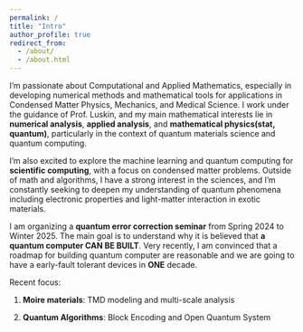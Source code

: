 ```yaml
---
permalink: /
title: "Intro"
author_profile: true
redirect_from: 
  - /about/
  - /about.html
---
```

I’m passionate about Computational and Applied Mathematics, especially in developing numerical methods and mathematical tools for applications in Condensed Matter Physics, Mechanics, and Medical Science. I work under the guidance of Prof. Luskin, and my main mathematical interests lie in __numerical analysis__, __applied analysis__, and __mathematical physics(stat, quantum)__, particularly in the context of quantum materials science and quantum computing.

I’m also excited to explore the machine learning and quantum computing for __scientific computing__, with a focus on condensed matter problems. Outside of math and algorithms, I have a strong interest in the sciences, and I’m constantly seeking to deepen my understanding of quantum phenomena including electronic properties and light-matter interaction in exotic materials.

I am organizing a __quantum error correction seminar__ from Spring 2024 to Winter 2025. The main goal is to understand why it is believed that __a quantum computer CAN BE BUILT__. Very recently, I am convinced that a roadmap for building quantum computer are reasonable and we are going to have a early-fault tolerant devices in __ONE__ decade.

Recent focus:

1. __Moire materials__: TMD modeling and multi-scale analysis

2. __Quantum Algorithms__: Block Encoding and Open Quantum System






